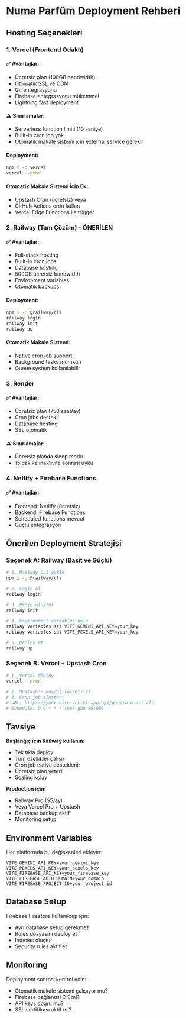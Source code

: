 # Numa Parfüm Deployment Rehberi

## Hosting Seçenekleri

### 1. Vercel (Frontend Odaklı)

#### ✅ Avantajlar:
- Ücretsiz plan (100GB bandwidth)
- Otomatik SSL ve CDN
- Git entegrasyonu
- Firebase entegrasyonu mükemmel
- Lightning fast deployment

#### ⚠️ Sınırlamalar:
- Serverless function limiti (10 saniye)
- Built-in cron job yok
- Otomatik makale sistemi için external service gerekir

#### Deployment:
```bash
npm i -g vercel
vercel --prod
```

#### Otomatik Makale Sistemi İçin Ek:
- Upstash Cron (ücretsiz) veya
- GitHub Actions cron kullan
- Vercel Edge Functions ile trigger

### 2. Railway (Tam Çözüm) - ÖNERİLEN

#### ✅ Avantajlar:
- Full-stack hosting
- Built-in cron jobs
- Database hosting
- 500GB ücretsiz bandwidth
- Environment variables
- Otomatik backups

#### Deployment:
```bash
npm i -g @railway/cli
railway login
railway init
railway up
```

#### Otomatik Makale Sistemi:
- Native cron job support
- Background tasks mümkün
- Queue system kullanılabilir

### 3. Render

#### ✅ Avantajlar:
- Ücretsiz plan (750 saat/ay)
- Cron jobs destekli
- Database hosting
- SSL otomatik

#### ⚠️ Sınırlamalar:
- Ücretsiz planda sleep modu
- 15 dakika inaktivite sonrası uyku

### 4. Netlify + Firebase Functions

#### ✅ Avantajlar:
- Frontend: Netlify (ücretsiz)
- Backend: Firebase Functions
- Scheduled functions mevcut
- Güçlü entegrasyon

## Önerilen Deployment Stratejisi

### Seçenek A: Railway (Basit ve Güçlü)
```bash
# 1. Railway CLI yükle
npm i -g @railway/cli

# 2. Login ol
railway login

# 3. Proje oluştur
railway init

# 4. Environment variables ekle
railway variables set VITE_GEMINI_API_KEY=your_key
railway variables set VITE_PEXELS_API_KEY=your_key

# 5. Deploy et
railway up
```

### Seçenek B: Vercel + Upstash Cron
```bash
# 1. Vercel deploy
vercel --prod

# 2. Upstash'e kaydol (ücretsiz)
# 3. Cron job oluştur: 
# URL: https://your-site.vercel.app/api/generate-article
# Schedule: 0 9 * * * (her gün 09:00)
```

## Tavsiye

**Başlangıç için Railway kullanın:**
- Tek tıkla deploy
- Tüm özellikler çalışır
- Cron job native desteklenir
- Ücretsiz plan yeterli
- Scaling kolay

**Production için:**
- Railway Pro ($5/ay)
- Veya Vercel Pro + Upstash
- Database backup aktif
- Monitoring setup

## Environment Variables

Her platformda bu değişkenleri ekleyin:
```
VITE_GEMINI_API_KEY=your_gemini_key
VITE_PEXELS_API_KEY=your_pexels_key
VITE_FIREBASE_API_KEY=your_firebase_key
VITE_FIREBASE_AUTH_DOMAIN=your_domain
VITE_FIREBASE_PROJECT_ID=your_project_id
```

## Database Setup

Firebase Firestore kullanıldığı için:
- Ayrı database setup gerekmez
- Rules dosyasını deploy et
- Indexes oluştur
- Security rules aktif et

## Monitoring

Deployment sonrası kontrol edin:
- Otomatik makale sistemi çalışıyor mu?
- Firebase bağlantısı OK mi?
- API keys doğru mu?
- SSL sertifikası aktif mi? 